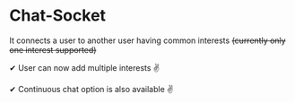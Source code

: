 # Chat-Socket
It connects a user to another user having common interests ~~(currently only one interest supported)~~

✔ User can now add multiple interests ✌ 

✔ Continuous chat option is also available ✌
